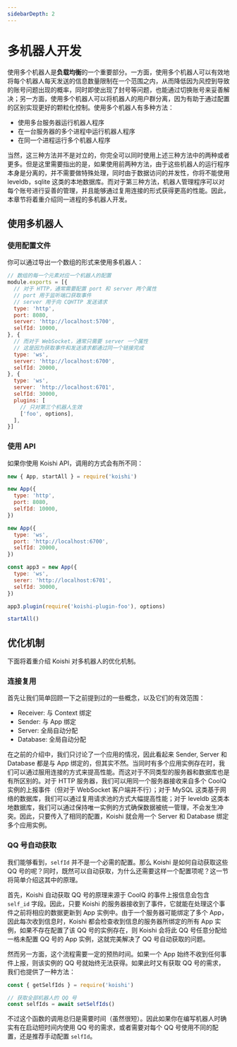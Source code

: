 ```yaml
---
sidebarDepth: 2
---
```


# 多机器人开发

使用多个机器人是**负载均衡**的一个重要部分。一方面，使用多个机器人可以有效地将每个机器人每天发送的信息数量限制在一个范围之内，从而降低因为风控到导致的账号问题出现的概率，同时即使出现了封号等问题，也能通过切换账号来妥善解决；另一方面，使用多个机器人可以将机器人的用户群分离，因为有助于通过配置的区别实现更好的颗粒化控制。使用多个机器人有多种方法：

- 使用多台服务器运行机器人程序
- 在一台服务器的多个进程中运行机器人程序
- 在同一个进程运行多个机器人程序

当然，这三种方法并不是对立的，你完全可以同时使用上述三种方法中的两种或者更多。但是这里需要指出的是，如果使用前两种方法，由于这些机器人的运行程序本身是分离的，并不需要做特殊处理，同时由于数据访问的并发性，你将不能使用 leveldb，sqlite 这类的本地数据库。而对于第三种方法，机器人管理程序可以对每个账号进行妥善的管理，并且能够通过复用连接的形式获得更高的性能。因此，本章节将着重介绍同一进程的多机器人开发。

## 使用多机器人

### 使用配置文件

你可以通过导出一个数组的形式来使用多机器人：

```js
// 数组的每一个元素对应一个机器人的配置
module.exports = [{
  // 对于 HTTP，通常需要配置 port 和 server 两个属性
  // port 用于监听端口获取事件
  // server 用于向 CQHTTP 发送请求
  type: 'http',
  port: 8080,
  server: 'http://localhost:5700',
  selfId: 10000,
}, {
  // 而对于 WebSocket，通常只需要 server 一个属性
  // 这是因为获取事件和发送请求都通过同一个链接完成
  type: 'ws',
  server: 'http://localhost:6700',
  selfId: 20000,
}, {
  type: 'ws',
  server: 'http://localhost:6701',
  selfId: 30000,
  plugins: [
    // 只对第三个机器人生效
    ['foo', options],
  ],
}]
```

### 使用 API

如果你使用 Koishi API，调用的方式会有所不同：

```js
new { App, startAll } = require('koishi')

new App({
  type: 'http',
  port: 8080,
  selfId: 10000,
})

new App({
  type: 'ws',
  port: 'http://localhost:6700',
  selfId: 20000,
})

const app3 = new App({
  type: 'ws',
  serer: 'http://localhost:6701',
  selfId: 30000,
})

app3.plugin(require('koishi-plugin-foo'), options)

startAll()
```

## 优化机制

下面将着重介绍 Koishi 对多机器人的优化机制。

### 连接复用

首先让我们简单回顾一下之前提到过的一些概念，以及它们的有效范围：

- Receiver: 与 Context 绑定
- Sender: 与 App 绑定
- Server: 全局自动分配
- Database: 全局自动分配

在之前的介绍中，我们只讨论了一个应用的情况，因此看起来 Sender, Server 和 Database 都是与 App 绑定的，但其实不然。当同时有多个应用实例存在时，我们可以通过服用连接的方式来提高性能。而这对于不同类型的服务器和数据库也是有所区别的。对于 HTTP 服务器，我们可以用同一个服务器接收来自多个 CoolQ 实例的上报事件（但对于 WebSocket 客户端并不行）；对于 MySQL 这类基于网络的数据库，我们可以通过复用请求池的方式大幅提高性能；对于 leveldb 这类本地数据库，我们可以通过保持唯一实例的方式确保数据被统一管理，不会发生冲突。因此，只要传入了相同的配置，Koishi 就会用一个 Server 和 Database 绑定多个应用实例。

### QQ 号自动获取

我们能够看到，`selfId` 并不是一个必需的配置。那么 Koishi 是如何自动获取这些 QQ 号的呢？同时，既然可以自动获取，为什么还需要这样一个配置项呢？这一节将简单介绍这其中的原理。

首先，Koishi 自动获取 QQ 号的原理来源于 CoolQ 的事件上报信息会包含 `self_id` 字段。因此，只要 Koishi 的服务器接收到了事件，它就能在处理这个事件之前将相应的数据更新到 App 实例中。由于一个服务器可能绑定了多个 App，因此每次收到信息时，Koishi 都会检查收到信息的服务器所绑定的所有 App 实例，如果不存在配置了该 QQ 号的实例存在，则 Koishi 会将此 QQ 号任意分配给一格未配置 QQ 号的 App 实例，这就完美解决了 QQ 号自动获取的问题。

然而另一方面，这个流程需要一定的预热时间。如果一个 App 始终不收到任何事件上报，则该实例的 QQ 号就始终无法获得。如果此时又有获取 QQ 号的需求，我们也提供了一种方法：

```js
const { getSelfIds } = require('koishi')

// 获取全部机器人的 QQ 号
const selfIds = await setSelfIds()
```

不过这个函数的调用总归是需要时间（虽然很短）。因此如果你在编写机器人时确实有在启动短时间内使用 QQ 号的需求，或者需要对每个 QQ 号使用不同的配置，还是推荐手动配置 `selfId`。
